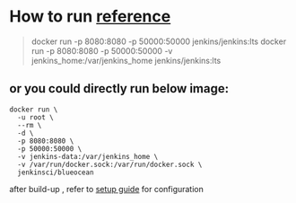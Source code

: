 # How to run [reference](https://github.com/jenkinsci/docker/blob/master/README.md)

> docker run -p 8080:8080 -p 50000:50000 jenkins/jenkins:lts
> docker run -p 8080:8080 -p 50000:50000 -v jenkins_home:/var/jenkins_home jenkins/jenkins:lts

## or you could directly run below image:
```
docker run \
  -u root \
  --rm \
  -d \
  -p 8080:8080 \
  -p 50000:50000 \
  -v jenkins-data:/var/jenkins_home \
  -v /var/run/docker.sock:/var/run/docker.sock \
  jenkinsci/blueocean
```

after build-up , refer to [setup guide](https://jenkins.io/doc/book/installing) for configuration
